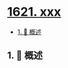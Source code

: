# [1621. xxx](https://github.com/Tdahuyou/TNotes.leetcode/tree/main/notes/1621.%20xxx)

<!-- region:toc -->

- [1. 📝 概述](#1--概述)

<!-- endregion:toc -->

## 1. 📝 概述
